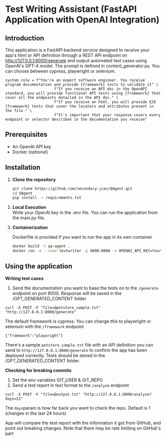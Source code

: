 # Test Writing Assistant (FastAPI Application with OpenAI Integration)

## Introduction

This application is a FastAPI backend service designed to receive your app's html or API definition through a REST API endpoint on http://127.0.0.1:8000/generate and output automated test cases using OpenAI's GPT-4 model. The prompt is defined in content_generator.py. You can choose between cypress, playwright or selenium.

```
system_role = f"You're an expert software engineer. You receive program documentation and provide {framework} tests to validate it" \
                      f"If you receive an API doc in the OpenAPI standard, you will provide functional API tests using {framework} that cover all the endpoints detailed in the API doc." \
                      f"If you receive an html, you will provide E2E {framework} tests that cover the locators and attributes present in the file." \
                      f"It's important that your response covers every endpoint or selector describen in the documentation you receive"
```

## Prerequisites

- An OpenAI API key
- Docker (optional)

## Installation

1. **Clone the repository**

   ```bash
   git clone https://github.com/secondary-jcav/QAgent.git
   cd QAgent
   pip install -r requirements.txt

2. **Local Execution**   
   Write your OpenAI key in the .env file.
   You can run the application from the main.py file.

3. **Containerization**
   
   Dockerfile is provided if you want to run the app in its own container
   ```bash
   docker build -t qa-agent .
   docker run -d --name testwriter -p 8000:8000 -e OPENAI_API_KEY=Your-OpenAI-API-Key -v $(pwd)/GPT_GENERATED_CONTENT:/usr/src/app/GPT_GENERATED_CONTENT qa-agent


## Using the application
**Writing test cases**

1. Send the documentation you want to base the tests on to the
   `/generate` endpoint on port 8000. Response will be saved in the /GPT_GENERATED_CONTENT folder

```
curl -X POST -F "file=@petstore_sample.txt" "http://127.0.0.1:8000/generate"
```

The default framework is cypress. You can change this to playwright or selenium with the `/framework` endpoint
```
{"framework":"playwright"}
```

There's a sample `petstore_sample.txt` file with an API definition you can send to `http://127.0.0.1:8000/generate` to confirm the app has been deployed correctly. Tests should be stored in the /GPT_GENERATED_CONTENT folder.

**Checking for breaking commits**

1. Set the env variables GIT_USER & GIT_REPO
2. Send a test report in text format to the `/analyze` endpoint

```
curl -X POST -F "file=@output.txt" "http://127.0.0.1:8000/analyze?days=21"
```
The `days`param is how far back you want to check the repo. Default is 1 (changes in the last 24 hours)

App will compare the test report with the information it got from GitHub, and point out
breaking changes. Note that there may be rate limiting on GitHub's part